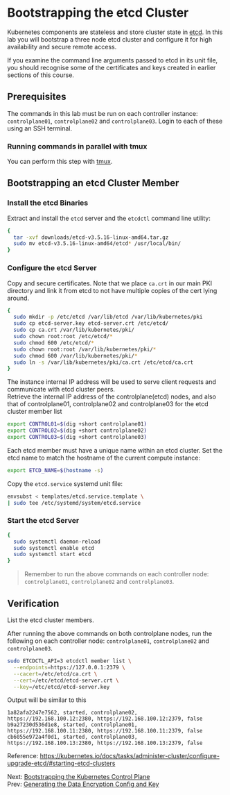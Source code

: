 # Bootstrapping the etcd Cluster

Kubernetes components are stateless and store cluster state in [etcd](https://etcd.io/). In this lab you will bootstrap a three node etcd cluster and configure it for high availability and secure remote access.

If you examine the command line arguments passed to etcd in its unit file, you should recognise some of the certificates and keys created in earlier sections of this course.

## Prerequisites

The commands in this lab must be run on each controller instance: `controlplane01`, `controlplane02` and `controlplane03`. Login to each of these using an SSH terminal.

### Running commands in parallel with tmux

You can perform this step with [tmux](01-prerequisites.md#running-commands-in-parallel-with-tmux).

## Bootstrapping an etcd Cluster Member

### Install the etcd Binaries

[//]: # (host:controlplane01-controlplane02-controlplane03)

Extract and install the `etcd` server and the `etcdctl` command line utility:

```bash
{
  tar -xvf downloads/etcd-v3.5.16-linux-amd64.tar.gz
  sudo mv etcd-v3.5.16-linux-amd64/etcd* /usr/local/bin/
}
```

### Configure the etcd Server

Copy and secure certificates. Note that we place `ca.crt` in our main PKI directory and link it from etcd to not have multiple copies of the cert lying around.

```bash
{
  sudo mkdir -p /etc/etcd /var/lib/etcd /var/lib/kubernetes/pki
  sudo cp etcd-server.key etcd-server.crt /etc/etcd/
  sudo cp ca.crt /var/lib/kubernetes/pki/
  sudo chown root:root /etc/etcd/*
  sudo chmod 600 /etc/etcd/*
  sudo chown root:root /var/lib/kubernetes/pki/*
  sudo chmod 600 /var/lib/kubernetes/pki/*
  sudo ln -s /var/lib/kubernetes/pki/ca.crt /etc/etcd/ca.crt
}
```

The instance internal IP address will be used to serve client requests and communicate with etcd cluster peers.<br>
Retrieve the internal IP address of the controlplane(etcd) nodes, and also that of controlplane01, controlplane02 and controlplane03 for the etcd cluster member list

```bash
export CONTROL01=$(dig +short controlplane01)
export CONTROL02=$(dig +short controlplane02)
export CONTROL03=$(dig +short controlplane03)
```

Each etcd member must have a unique name within an etcd cluster. Set the etcd name to match the hostname of the current compute instance:

```bash
export ETCD_NAME=$(hostname -s)
```

Copy the `etcd.service` systemd unit file:

```bash
envsubst < templates/etcd.service.template \
| sudo tee /etc/systemd/system/etcd.service
```

### Start the etcd Server

```bash
{
  sudo systemctl daemon-reload
  sudo systemctl enable etcd
  sudo systemctl start etcd
}
```

> Remember to run the above commands on each controller node: `controlplane01`, `controlplane02` and `controlplane03`.

## Verification

[//]: # (sleep:5)

List the etcd cluster members.

After running the above commands on both controlplane nodes, run the following on each controller node: `controlplane01`, `controlplane02` and `controlplane03`.

```bash
sudo ETCDCTL_API=3 etcdctl member list \
  --endpoints=https://127.0.0.1:2379 \
  --cacert=/etc/etcd/ca.crt \
  --cert=/etc/etcd/etcd-server.crt \
  --key=/etc/etcd/etcd-server.key
```

Output will be similar to this

```
1a82afa2247e7562, started, controlplane02, https://192.168.100.12:2380, https://192.168.100.12:2379, false
b9a27230d536d1e8, started, controlplane01, https://192.168.100.11:2380, https://192.168.100.11:2379, false
cb6055e972a4f0d1, started, controlplane03, https://192.168.100.13:2380, https://192.168.100.13:2379, false
```

Reference: https://kubernetes.io/docs/tasks/administer-cluster/configure-upgrade-etcd/#starting-etcd-clusters

Next: [Bootstrapping the Kubernetes Control Plane](./08-bootstrapping-kubernetes-controllers.md)<br>
Prev: [Generating the Data Encryption Config and Key](./06-data-encryption-keys.md)
